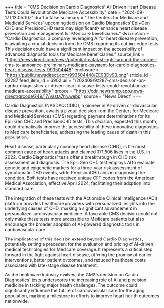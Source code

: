 +++
title = "CMS Decision on Cardio Diagnostics' AI-Driven Heart Disease Tests Could Revolutionize Medicare Accessibility"
date = "2024-09-17T13:05:10Z"
draft = false
summary = "The Centers for Medicare and Medicaid Services' upcoming decision on Cardio Diagnostics' Epi+Gen CHD and PrecisionCHD tests may significantly enhance heart disease prevention and management for Medicare beneficiaries."
description = "Cardio Diagnostics, a company leveraging AI for heart disease prevention, is awaiting a crucial decision from the CMS regarding its cutting-edge tests. This decision could have a significant impact on the accessibility of advanced diagnostic tools for Medicare beneficiaries."
source_link = "https://newsdirect.com/news/potential-catalyst-right-around-the-corner-cms-to-announce-preliminary-medicare-payment-for-cardio-diagnostics-heart-disease-tests-993504448"
enclosure = "https://public.newsdirect.com/993504448/DE93Dv93.png"
article_id = 92287
feed_item_id = 6902
url = "/202409/92287-cms-decision-on-cardio-diagnostics-ai-driven-heart-disease-tests-could-revolutionize-medicare-accessibility"
qrcode = "https://cdn.newsramp.app/news-direct/qrcode/249/17/vasta7hn.webp"
source = "News Direct"
+++

<p>Cardio Diagnostics (NASDAQ: CDIO), a pioneer in AI-driven cardiovascular disease prevention, awaits a pivotal decision from the Centers for Medicare and Medicaid Services (CMS) regarding payment determinations for its Epi+Gen CHD and PrecisionCHD tests. This decision, expected this month, could dramatically improve the accessibility of these innovative diagnostics to Medicare beneficiaries, addressing the leading cause of death in this population.</p><p>Heart disease, particularly coronary heart disease (CHD), is the most common cause of heart attacks and claimed 371,506 lives in the U.S. in 2022. Cardio Diagnostics' tests offer a breakthrough in CHD risk assessment and diagnosis. The Epi+Gen CHD test employs AI to evaluate genetic and epigenetic markers for a three-year risk assessment of symptomatic CHD events, while PrecisionCHD aids in diagnosing the condition. Both tests have received unique CPT codes from the American Medical Association, effective April 2024, facilitating their adoption into standard care.</p><p>The integration of these tests with the Actionable Clinical Intelligence (ACI) platform provides healthcare providers with personalized insights into the underlying causes of CHD, marking a significant advancement in personalized cardiovascular medicine. A favorable CMS decision could not only make these tests more accessible to Medicare patients but also encourage the broader adoption of AI-powered diagnostic tools in cardiovascular care.</p><p>The implications of this decision extend beyond Cardio Diagnostics, potentially setting a precedent for the evaluation and pricing of AI-driven medical technologies for Medicare coverage. It represents a critical step forward in the fight against heart disease, offering the promise of earlier interventions, better patient outcomes, and reduced healthcare costs associated with late-stage disease treatment.</p><p>As the healthcare industry evolves, the CMS's decision on Cardio Diagnostics' tests underscores the increasing role of AI and precision medicine in tackling major health challenges. The outcome could significantly influence the future of cardiovascular care for the aging population, marking a milestone in efforts to improve heart health outcomes nationwide.</p>